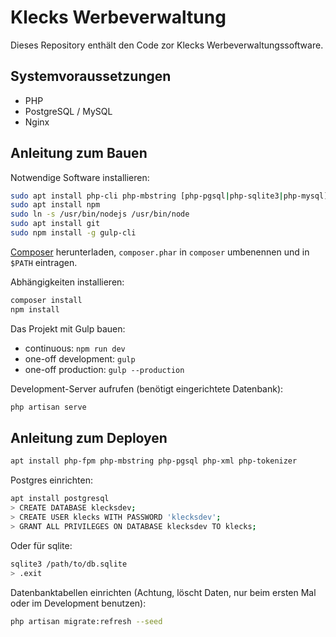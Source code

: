 Klecks Werbeverwaltung
======================

Dieses Repository enthält den Code zor Klecks Werbeverwaltungssoftware.

Systemvoraussetzungen
---------------------

* PHP
* PostgreSQL / MySQL
* Nginx

Anleitung zum Bauen
-------------------

Notwendige Software installieren:

```bash
sudo apt install php-cli php-mbstring [php-pgsql|php-sqlite3|php-mysql] php-xml php-tokenizer
sudo apt install npm
sudo ln -s /usr/bin/nodejs /usr/bin/node
sudo apt install git
sudo npm install -g gulp-cli
```

[Composer](https://getcomposer.org/download/) herunterladen, `composer.phar` in `composer` umbenennen und in `$PATH` eintragen.

Abhängigkeiten installieren:

```bash
composer install
npm install
```

Das Projekt mit Gulp bauen:

* continuous: `npm run dev`
* one-off development: `gulp`
* one-off production: `gulp --production`


Development-Server aufrufen (benötigt eingerichtete Datenbank):

```bash
php artisan serve
```

Anleitung zum Deployen
----------------------

```bash
apt install php-fpm php-mbstring php-pgsql php-xml php-tokenizer
```

Postgres einrichten:

```bash
apt install postgresql
> CREATE DATABASE klecksdev;
> CREATE USER klecks WITH PASSWORD 'klecksdev';
> GRANT ALL PRIVILEGES ON DATABASE klecksdev TO klecks;
```

Oder für sqlite:

```bash
sqlite3 /path/to/db.sqlite
> .exit
```

Datenbanktabellen einrichten (Achtung, löscht Daten, nur beim ersten Mal oder im Development benutzen):

```bash
php artisan migrate:refresh --seed
```


